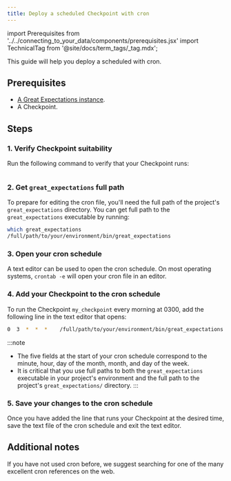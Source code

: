 ```yaml
---
title: Deploy a scheduled Checkpoint with cron
---
```

import Prerequisites from '../../connecting_to_your_data/components/prerequisites.jsx'
import TechnicalTag from '@site/docs/term_tags/_tag.mdx';

This guide will help you deploy a scheduled <TechnicalTag tag="checkpoint" text="Checkpoint" /> with cron.

## Prerequisites

<Prerequisites>

- [A Great Expectations instance](/docs/guides/setup/setup_overview).
- A Checkpoint.

</Prerequisites>

## Steps

### 1. Verify Checkpoint suitability

Run the following command to verify that your Checkpoint runs:

```python name="tests/integration/docusaurus/reference/glossary/checkpoints.py retrieve_and_run"
```

### 2. Get `great_expectations` full path

To prepare for editing the cron file, you'll need the full path of the project's ``great_expectations`` directory.  You can get full path to the ``great_expectations`` executable by running:

```bash
which great_expectations
/full/path/to/your/environment/bin/great_expectations
```

### 3. Open your cron schedule

A text editor can be used to open the cron schedule. On most operating systems, ``crontab -e`` will open your cron file in an editor.

### 4. Add your Checkpoint to the cron schedule

To run the Checkpoint ``my_checkpoint`` every morning at 0300, add the following line in the text editor that opens:

```bash
0  3  *  *  *    /full/path/to/your/environment/bin/great_expectations checkpoint run ratings --directory /full/path/to/my_project/great_expectations/
```

:::note
- The five fields at the start of your cron schedule correspond to the minute, hour, day of the month, month, and day of the week.
- It is critical that you use full paths to both the ``great_expectations`` executable in your project's environment and the full path to the project's ``great_expectations/`` directory.
:::

### 5. Save your changes to the cron schedule

Once you have added the line that runs your Checkpoint at the desired time, save the text file of the cron schedule and exit the text editor.

## Additional notes

If you have not used cron before, we suggest searching for one of the many excellent cron references on the web.

